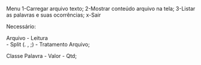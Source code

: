 Menu
1-Carregar arquivo texto;
2-Mostrar conteúdo arquivo na tela;
3-Listar as palavras e suas ocorrências;
x-Sair

Necessário:

Arquivo 
    - Leitura  
        - Split (. , ;)
            - Tratamento Arquivo;

Classe
    Palavra
        - Valor
            - Qtd;
